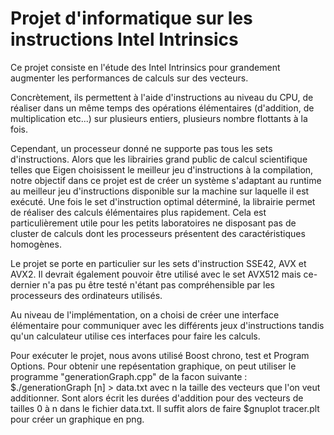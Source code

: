 # Projet d'informatique sur les instructions **Intel Intrinsics**

Ce projet consiste en l'étude des Intel Intrinsics pour grandement augmenter les performances de calculs sur des vecteurs.

Concrètement, ils permettent à l'aide d'instructions au niveau du CPU, de réaliser dans un même temps des opérations élémentaires (d'addition, de multiplication etc...) sur plusieurs entiers, plusieurs nombre flottants à la fois. 

Cependant, un processeur donné ne supporte pas tous les sets d'instructions. Alors que les librairies grand public de calcul scientifique telles que Eigen choisissent le meilleur jeu d'instructions à la compilation, notre objectif dans ce projet est de créer un système s'adaptant au runtime au meilleur jeu d'instructions disponible sur la machine sur laquelle il est exécuté. Une fois le set d'instruction optimal déterminé, la librairie permet de réaliser des calculs élémentaires plus rapidement. Cela est particulièrement utile pour les petits laboratoires ne disposant pas de cluster de calculs dont les processeurs présentent des caractéristiques homogènes. 

Le projet se porte en particulier sur les sets d'instruction SSE42, AVX et AVX2. Il devrait également pouvoir être utilisé avec le set AVX512 mais ce-dernier n'a pas pu être testé n'étant pas compréhensible par les processeurs des ordinateurs utilisés. 

Au niveau de l'implémentation, on a choisi de créer une interface élémentaire pour communiquer avec les différents jeux d'instructions tandis qu'un calculateur utilise ces interfaces pour faire les calculs. 

Pour exécuter le projet, nous avons utilisé Boost chrono, test et Program Options. Pour obtenir une repésentation graphique, on peut utiliser le programme "generationGraph.cpp" de la facon suivante : $./generationGraph [n] > data.txt avec n la taille des vecteurs que l'on veut additionner. Sont alors écrit les durées d'addition pour des vecteurs de tailles 0 à n dans le fichier data.txt. Il suffit alors de faire $gnuplot tracer.plt pour créer un graphique en png.